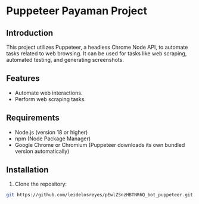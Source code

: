# Puppeteer Payaman Project

## Introduction

This project utilizes Puppeteer, a headless Chrome Node API, to automate tasks related to web browsing. It can be used for tasks like web scraping, automated testing, and generating screenshots.

## Features

- Automate web interactions.
- Perform web scraping tasks.

## Requirements

- Node.js (version 18 or higher)
- npm (Node Package Manager)
- Google Chrome or Chromium (Puppeteer downloads its own bundled version automatically)

## Installation

1. Clone the repository:

```bash
git https://github.com/leidelosreyes/pEwlZSnzHBTNR6Q_bot_puppeteer.git
